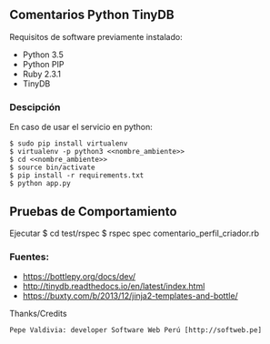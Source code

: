 ## Comentarios Python TinyDB

Requisitos de software previamente instalado:

+ Python 3.5
+ Python PIP
+ Ruby 2.3.1
+ TinyDB

### Descipción

En caso de usar el servicio en python:

    $ sudo pip install virtualenv
    $ virtualenv -p python3 <<nombre_ambiente>>
    $ cd <<nombre_ambiente>>
    $ source bin/activate
    $ pip install -r requirements.txt
    $ python app.py

## Pruebas de Comportamiento

Ejecutar
  $ cd test/rspec
  $ rspec spec comentario_perfil_criador.rb

### Fuentes:

+ https://bottlepy.org/docs/dev/
+ http://tinydb.readthedocs.io/en/latest/index.html
+ https://buxty.com/b/2013/12/jinja2-templates-and-bottle/

Thanks/Credits

    Pepe Valdivia: developer Software Web Perú [http://softweb.pe]